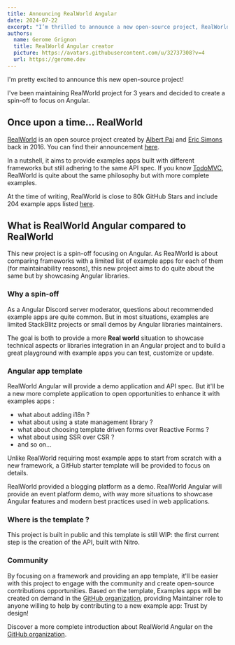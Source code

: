 ```yaml
---
title: Announcing RealWorld Angular
date: 2024-07-22
excerpt: "I’m thrilled to announce a new open-source project, RealWorld Angular, a spin-off of the RealWorld project that focuses on providing comprehensive example apps and showcasing Angular libraries to offer a more realistic environment for demonstrating technical aspects and best practices in Angular development."
authors:
  name: Gerome Grignon
  title: RealWorld Angular creator
  picture: https://avatars.githubusercontent.com/u/32737308?v=4
  url: https://gerome.dev
---
```


I'm pretty excited to announce this new open-source project!

I've been maintaining RealWorld project for 3 years and decided to create a spin-off to focus on Angular.


## Once upon a time... RealWorld

[RealWorld](https://github.com/gothinkster/realworld) is an open source project created by [Albert Pai](https://x.com/iamalbertpai) and [Eric Simons](https://x.com/ericsimons40) back in 2016.
You can find their announcement [here](https://medium.com/@ericsimons/introducing-realworld-6016654d36b5).

In a nutshell, it aims to provide examples apps built with different frameworks but still adhering to the same API spec.
If you know [TodoMVC](https://todomvc.com/), RealWorld is quite about the same philosophy but with more complete examples.

At the time of writing, RealWorld is close to 80k GitHub Stars and include 204 example apps listed [here](https://codebase.show/projects/realworld).

## What is RealWorld Angular compared to RealWorld

This new project is a spin-off focusing on Angular.
As RealWorld is about comparing frameworks with a limited list of example apps for each of them (for maintainability reasons), this new project aims to do quite about the same but by showcasing Angular libraries.

### Why a spin-off

As a Angular Discord server moderator, questions about recommended example apps are quite common.
But in most situations, examples are limited StackBlitz projects or small demos by Angular libraries maintainers.

The goal is both to provide a more **Real world** situation to showcase technical aspects or libraries integration in an Angular project and to build a great playground with example apps you can test, customize or update.

### Angular app template

RealWorld Angular will provide a demo application and API spec.
But it'll be a new more complete application to open opportunities to enhance it with examples apps :

- what about adding i18n ?
- what about using a state management library ?
- what about choosing template driven forms over Reactive Forms ?
- what about using SSR over CSR ?
- and so on...

Unlike RealWorld requiring most example apps to start from scratch with a new framework, a GitHub starter template will be provided to focus on details.

RealWorld provided a blogging platform as a demo. RealWorld Angular will provide an event platform demo, with way more situations to showcase Angular features and modern best practices used in web applications.

### Where is the template ?

This project is built in public and this template is still WIP: the first current step is the creation of the API, built with Nitro.

### Community

By focusing on a framework and providing an app template, it'll be easier with this project to engage with the community and create open-source contributions opportunities.
Based on the template, Examples apps will be created on demand in the [GitHub organization](https://github.com/realworld-angular), providing Maintainer role to anyone willing to help by contributing to a new example app: Trust by design!

Discover a more complete introduction about RealWorld Angular on the [GitHub organization](https://github.com/realworld-angular).
